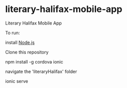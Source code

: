 # literary-halifax-mobile-app
Literary Halifax Mobile App

To run:

install [Node.js](https://nodejs.org/en/)

Clone this repository

npm install -g cordova ionic

navigate the 'literaryHalifax' folder

ionic serve

